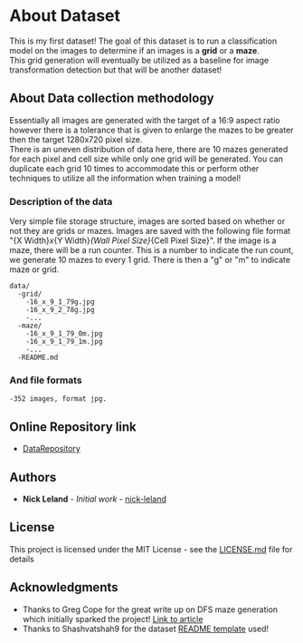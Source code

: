 # About Dataset

This is my first dataset! The goal of this dataset is to run a classification model on the images to determine if an images is a **grid** or a **maze**.  
This grid generation will eventually be utilized as a baseline for image transformation detection but that will be another dataset! 

## About Data collection methodology

Essentially all images are generated with the target of a 16:9 aspect ratio however there is a tolerance that is given to enlarge the mazes to be greater then the target 1280x720 pixel size.  
There is an uneven distribution of data here, there are 10 mazes generated for each pixel and cell size while only one grid will be generated.  You can duplicate each grid 10 times to accommodate this or perform other techniques to utilize all the information when training a model! 

### Description of the data

Very simple file storage structure, images are sorted based on whether or not they are grids or mazes. Images are saved with the following file format "{X Width}_x_{Y Width}_{Wall Pixel Size}_{Cell Pixel Size}".  If the image is a maze, there will be a run counter.  This is a number to indicate the run count, we generate 10 mazes to every 1 grid.  There is then a "g" or "m" to indicate maze or grid. 

```
data/
  -grid/
    -16_x_9_1_79g.jpg
    -16_x_9_2_78g.jpg
    -...
  -maze/
    -16_x_9_1_79_0m.jpg
    -16_x_9_1_79_1m.jpg
    -...
  -README.md

```

### And file formats

```
-352 images, format jpg.
```

## Online Repository link

* [DataRepository](https://www.kaggle.com/datasets/nickleland/grids-and-mazes)

## Authors

* **Nick Leland** - *Initial work* - [nick-leland](https://github.com/nick-leland)

## License

This project is licensed under the MIT License - see the [LICENSE.md](LICENSE.md) file for details

## Acknowledgments

* Thanks to Greg Cope for the great write up on DFS maze generation which initially sparked the project! [Link to article](https://www.algosome.com/articles/maze-generation-depth-first.html)
* Thanks to Shashvatshah9 for the dataset [README template](https://gist.github.com/shashvatshah9/5d587605cd087182ccffb46b6cf9e449) used!